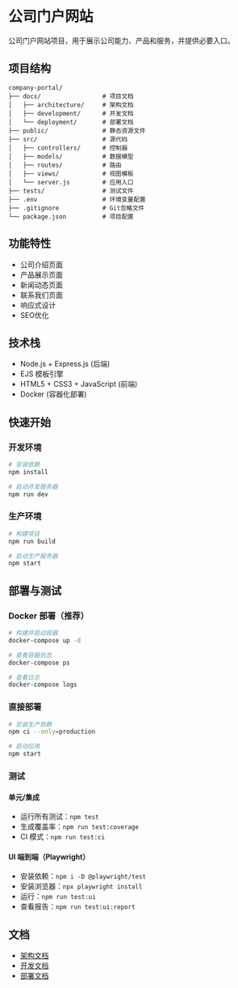 # 公司门户网站

公司门户网站项目，用于展示公司能力、产品和服务，并提供必要入口。

## 项目结构

```
company-portal/
├── docs/                 # 项目文档
│   ├── architecture/     # 架构文档
│   ├── development/      # 开发文档
│   └── deployment/       # 部署文档
├── public/               # 静态资源文件
├── src/                  # 源代码
│   ├── controllers/      # 控制器
│   ├── models/           # 数据模型
│   ├── routes/           # 路由
│   ├── views/            # 视图模板
│   └── server.js         # 应用入口
├── tests/                # 测试文件
├── .env                  # 环境变量配置
├── .gitignore            # Git忽略文件
└── package.json          # 项目配置
```

## 功能特性

- 公司介绍页面
- 产品展示页面
- 新闻动态页面
- 联系我们页面
- 响应式设计
- SEO优化

## 技术栈

- Node.js + Express.js (后端)
- EJS 模板引擎
- HTML5 + CSS3 + JavaScript (前端)
- Docker (容器化部署)

## 快速开始

### 开发环境

```bash
# 安装依赖
npm install

# 启动开发服务器
npm run dev
```

### 生产环境

```bash
# 构建项目
npm run build

# 启动生产服务器
npm start
```

## 部署与测试

### Docker 部署（推荐）

```bash
# 构建并启动容器
docker-compose up -d

# 查看容器状态
docker-compose ps

# 查看日志
docker-compose logs
```

### 直接部署

```bash
# 安装生产依赖
npm ci --only=production

# 启动应用
npm start
```

### 测试

#### 单元/集成
- 运行所有测试：`npm test`
- 生成覆盖率：`npm run test:coverage`
- CI 模式：`npm run test:ci`

#### UI 端到端（Playwright）
- 安装依赖：`npm i -D @playwright/test`
- 安装浏览器：`npx playwright install`
- 运行：`npm run test:ui`
- 查看报告：`npm run test:ui:report`

## 文档

- [架构文档](docs/architecture/README.md)
- [开发文档](docs/development/README.md)
- [部署文档](docs/deployment/README.md)